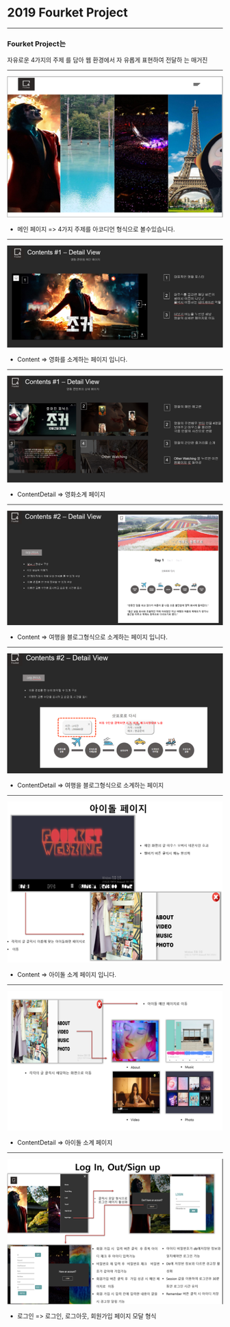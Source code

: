 # 2019 Fourket Project

------------

### Fourket Project는 
자유로운 4가지의 주제 를 담아 웹 환경에서 자 유롭게 표현하여 전달하 는 매거진

------------

![main.PNG](WebContent/img/main/main.PNG)
- 메인 페이지 =>
4가지 주제를 아코디언 형식으로 볼수있습니다.

------------

![Contents1.PNG](WebContent/img/main/Contents1.PNG)
- Content => 
영화를 소계하는 페이지 입니다.

------------

![Contents1_Detail.PNG](WebContent/img/main/Contents1_Detail.PNG)
- ContentDetail =>
영화소계 페이지

------------

![Contents2.PNG](WebContent/img/main/Contents2.PNG)
- Content => 
여행을 블로그형식으로 소계하는 페이지 입니다.

------------

![Contents2_Detail.PNG](WebContent/img/main/Contents2_Detail.PNG)
- ContentDetail =>
여행을 블로그형식으로 소계하는 페이지

------------

![idol.PNG](WebContent/img/main/idol.PNG)
- Content => 
아이돌 소계 페이지 입니다.

------------

![idol2.PNG](WebContent/img/main/idol2.PNG)
- ContentDetail =>
아이돌 소계 페이지
------------

![login.PNG](WebContent/img/main/login.PNG)
- 로그인  =>
로그인, 로그아웃, 회원가입 페이지 모달 형식